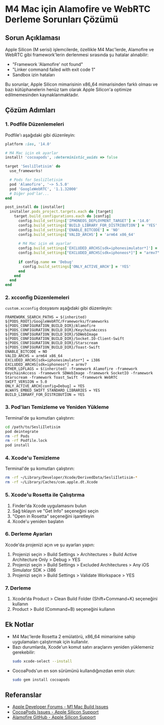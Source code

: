 # M4 Mac için Alamofire ve WebRTC Derleme Sorunları Çözümü

## Sorun Açıklaması

Apple Silicon (M serisi) işlemcilerde, özellikle M4 Mac'lerde, Alamofire ve WebRTC gibi framework'lerin derlenmesi sırasında şu hatalar alınabilir:

- "Framework 'Alamofire' not found"
- "Linker command failed with exit code 1"
- Sandbox izin hataları

Bu sorunlar, Apple Silicon mimarisinin x86_64 mimarisinden farklı olması ve bazı kütüphanelerin henüz tam olarak Apple Silicon'a optimize edilmemesinden kaynaklanmaktadır.

## Çözüm Adımları

### 1. Podfile Düzenlemeleri

Podfile'ı aşağıdaki gibi düzenleyin:

```ruby
platform :ios, '14.0'

# M4 Mac için ek ayarlar
install! 'cocoapods', :deterministic_uuids => false

target 'SesliIletisim' do
  use_frameworks!

  # Pods for SesliIletisim
  pod 'Alamofire', '~> 5.5.0'
  pod 'GoogleWebRTC', '1.1.32000'
  # Diğer pod'lar...
end

post_install do |installer|
  installer.pods_project.targets.each do |target|
    target.build_configurations.each do |config|
      config.build_settings['IPHONEOS_DEPLOYMENT_TARGET'] = '14.0'
      config.build_settings['BUILD_LIBRARY_FOR_DISTRIBUTION'] = 'YES'
      config.build_settings['ENABLE_BITCODE'] = 'NO'
      config.build_settings['VALID_ARCHS'] = 'arm64 x86_64'
      
      # M4 Mac için ek ayarlar
      config.build_settings['EXCLUDED_ARCHS[sdk=iphonesimulator*]'] = 'i386'
      config.build_settings["EXCLUDED_ARCHS[sdk=iphoneos*]"] = "armv7"
      
      if config.name == 'Debug'
        config.build_settings['ONLY_ACTIVE_ARCH'] = 'YES'
      end
    end
  end
end
```

### 2. xcconfig Düzenlemeleri

`custom.xcconfig` dosyasını aşağıdaki gibi düzenleyin:

```
FRAMEWORK_SEARCH_PATHS = $(inherited) ${PODS_ROOT}/GoogleWebRTC/Frameworks/frameworks ${PODS_CONFIGURATION_BUILD_DIR}/Alamofire ${PODS_CONFIGURATION_BUILD_DIR}/KeychainAccess ${PODS_CONFIGURATION_BUILD_DIR}/SDWebImage ${PODS_CONFIGURATION_BUILD_DIR}/Socket.IO-Client-Swift ${PODS_CONFIGURATION_BUILD_DIR}/Starscream ${PODS_CONFIGURATION_BUILD_DIR}/Toast-Swift
ENABLE_BITCODE = NO
VALID_ARCHS = arm64 x86_64
EXCLUDED_ARCHS[sdk=iphonesimulator*] = i386
EXCLUDED_ARCHS[sdk=iphoneos*] = armv7
OTHER_LDFLAGS = $(inherited) -framework Alamofire -framework KeychainAccess -framework SDWebImage -framework SocketIO -framework Starscream -framework Toast_Swift -framework WebRTC
SWIFT_VERSION = 5.0
ONLY_ACTIVE_ARCH[config=Debug] = YES
ALWAYS_EMBED_SWIFT_STANDARD_LIBRARIES = YES
BUILD_LIBRARY_FOR_DISTRIBUTION = YES
```

### 3. Pod'ları Temizleme ve Yeniden Yükleme

Terminal'de şu komutları çalıştırın:

```bash
cd /path/to/SesliIletisim
pod deintegrate
rm -rf Pods
rm -rf Podfile.lock
pod install
```

### 4. Xcode'u Temizleme

Terminal'de şu komutları çalıştırın:

```bash
rm -rf ~/Library/Developer/Xcode/DerivedData/SesliIletisim-*
rm -rf ~/Library/Caches/com.apple.dt.Xcode
```

### 5. Xcode'u Rosetta ile Çalıştırma

1. Finder'da Xcode uygulamasını bulun
2. Sağ tıklayın ve "Get Info" seçeneğini seçin
3. "Open in Rosetta" seçeneğini işaretleyin
4. Xcode'u yeniden başlatın

### 6. Derleme Ayarları

Xcode'da projenizi açın ve şu ayarları yapın:

1. Projenizi seçin > Build Settings > Architectures > Build Active Architecture Only > Debug > YES
2. Projenizi seçin > Build Settings > Excluded Architectures > Any iOS Simulator SDK > i386
3. Projenizi seçin > Build Settings > Validate Workspace > YES

### 7. Derleme

1. Xcode'da Product > Clean Build Folder (Shift+Command+K) seçeneğini kullanın
2. Product > Build (Command+B) seçeneğini kullanın

## Ek Notlar

- M4 Mac'lerde Rosetta 2 emülatörü, x86_64 mimarisine sahip uygulamaları çalıştırmak için kullanılır.
- Bazı durumlarda, Xcode'un komut satırı araçlarını yeniden yüklemeniz gerekebilir:
  ```bash
  sudo xcode-select --install
  ```
- CocoaPods'un en son sürümünü kullandığınızdan emin olun:
  ```bash
  sudo gem install cocoapods
  ```

## Referanslar

- [Apple Developer Forums - M1 Mac Build Issues](https://developer.apple.com/forums/thread/677180)
- [CocoaPods Issues - Apple Silicon Support](https://github.com/CocoaPods/CocoaPods/issues/10220)
- [Alamofire GitHub - Apple Silicon Support](https://github.com/Alamofire/Alamofire/issues/3500) 
